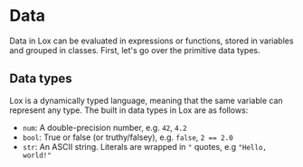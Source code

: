 # Data
Data in Lox can be evaluated in expressions or functions, stored in variables and grouped in classes. First, let's go over the primitive data types.

## Data types
Lox is a dynamically typed language, meaning that the same variable can represent any type. The built in data types in Lox are as follows:
 - `num`: A double-precision number, e.g. `42`, `4.2`
 - `bool`: True or false (or truthy/falsey), e.g. `false`, `2 == 2.0`
 - `str`: An ASCII string. Literals are wrapped in `"` quotes, e.g `"Hello, world!"`
